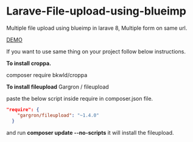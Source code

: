 # Larave-File-upload-using-blueimp
Multiple file upload using blueimp in larave 8, Multiple form on same url.

<a href="https://blueimp.github.io/jQuery-File-Upload/" target="_blank">DEMO</a>


If you want to use same thing on your project follow below instructions.

**To install croppa.**

composer require bkwld/croppa

**To install fileupload**
Gargron / fileupload

paste the below script inside require in composer.json file.
```json
"require": {
    "gargron/fileupload": "~1.4.0"
  }
```
and run  **composer update --no-scripts** it will install the fileupload.
 




